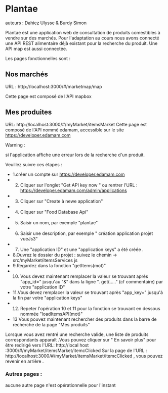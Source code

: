 # Plantae
auteurs : Dahiez Ulysse & Burdy Simon

Plantae est une application web de consultation de produits comestibles à vendre sur des marchés.
Pour l'adaptation au cours nous avons connecté une API REST alimentaire déjà existant pour la recherche du produit.
Une API map est aussi connectée.

Les pages fonctionnelles sont :

## Nos marchés 
URL : http://localhost:3000/#/marketmap/map

Cette page est composé de l'API mapbox 

## Mes produites 

URL: http://localhost:3000/#/myMarket/itemsMarket
Cette page est composé de l'API nommé edamam, accessible sur le site https://developer.edamam.com

Warning :

si l'application affiche une erreur lors de la recherche d'un produit.

Veuillez suivre ces étapes :
- 1.créer un compte sur https://developer.edamam.com 
- 2. Cliquer sur l'onglet "Get API key now " ou rentrer l'URL : https://developer.edamam.com/admin/applications 
- 3. Cliquer sur "Create à newe application" 
- 4. Cliquer sur "Food Database Api" 
- 5. Saisir un nom, par exemple "plantae" 
- 6. Saisir une description, par exemple " création application projet vueJs3" 
- 7. Une "application ID" et une "application keys" a été créée .
- 8.Ouvrez le dossier du projet : suivez le chemin -> src/myMarket/itemsServices js 
- 9.Regardez dans la fonction "getItems(mot)" 
- 10. Vous devez maintenant remplacer la valeur se trouvant après "app_id=" jusqu'au "&" dans la ligne ". get(....." (cf commentaire) par votre "application ID" 
- 11.Vous devez remplacer la valeur se trouvant après "app_key=" jusqu'à la fin par votre "application keys" 
- 12. Repeter l'opération 10 et 11 pour la fonction se trouvant en dessous nommée "loadItemsAPI(mot)" 
- 13 Vous pouvez maintenant rechercher des produits dans la barre de recherche de la page "Mes produits"

Lorsque vous avez rentré une recherche valide, une liste de produits correspondants apparaît .Vous pouvez cliquer sur " En savoir plus" pour être redirigé vers l'URL: http://local host :3000/#/myMarket/itemsMarket/itemcClicked
Sur la page de l'URL : http://localhost:3000/#/myMarket/itemsMarket/itemcClicked , vous pouvez revenir en arrière .

### Autres pages :
aucune autre page n'est opérationnelle pour l'instant
